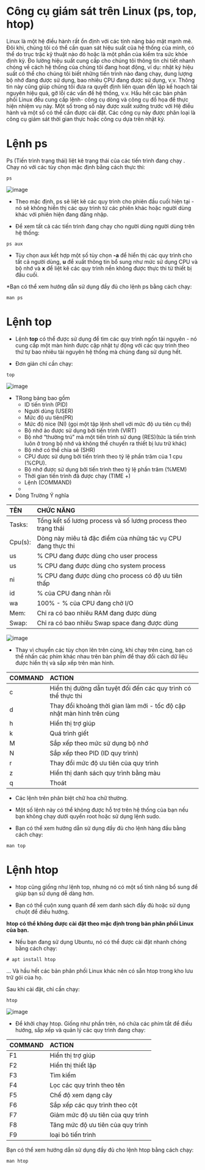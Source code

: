 # Công cụ giám sát trên Linux (ps, top, htop)

Linux là một hệ điều hành rất ổn định với các tính năng bảo mật mạnh mẽ. Đôi khi, chúng tôi có thể cần quan sát hiệu suất của hệ thống của mình, có thể do trục trặc kỹ thuật nào đó hoặc là một phần của kiểm tra sức khỏe định kỳ. Đo lường hiệu suất cung cấp cho chúng tôi thông tin chi tiết nhanh chóng về cách hệ thống của chúng tôi đang hoạt động, ví dụ: nhật ký hiệu suất có thể cho chúng tôi biết những tiến trình nào đang chạy, dung lượng bộ nhớ đang được sử dụng, bao nhiêu CPU đang được sử dụng, v.v. Thông tin này cũng giúp chúng tôi đưa ra quyết định liên quan đến lập kế hoạch tài nguyên hiệu quả, gỡ lỗi các vấn đề hệ thống, v.v. Hầu hết các bản phân phối Linux đều cung cấp lệnh- công cụ dòng và công cụ đồ họa để thực hiện nhiệm vụ này. Một số trong số này được xuất xưởng trước với Hệ điều hành và một số có thể cần được cài đặt. Các công cụ này được phân loại là công cụ giám sát thời gian thực hoặc công cụ dựa trên nhật ký. 
# Lệnh ps

Ps (Tiến trình trạng thái) liệt kê trạng thái của các tiến trình đang chạy . Chạy nó với các tùy chọn mặc định bằng cách thực thi:
```
ps
```
![image](https://user-images.githubusercontent.com/91528234/197142804-e64031ed-7df3-4e32-98a9-65a6bdf407bc.png)



* Theo mặc định, ps sẽ liệt kê các quy trình cho phiên đầu cuối hiện tại - nó sẽ không hiển thị các quy trình từ các phiên khác hoặc người dùng khác với phiên hiện đang đăng nhập.

* Để xem tất cả các tiến trình đang chạy cho người dùng người dùng trên hệ thống:
```
ps aux
```

* Tùy chọn aux kết hợp một số tùy chọn **-a** để hiển thị các quy trình cho tất cả người dùng, **u** để xuất thông tin bổ sung như mức sử dụng CPU và bộ nhớ và **x** để liệt kê các quy trình nền không được thực thi từ thiết bị đầu cuối.

*Bạn có thể xem hướng dẫn sử dụng đầy đủ cho lệnh ps bằng cách chạy:
```
man ps
```
# Lệnh top

* Lệnh **top** có thể được sử dụng để tìm các quy trình ngốn tài nguyên - nó cung cấp một màn hình được cập nhật tự động với các quy trình theo thứ tự bao nhiêu tài nguyên hệ thống mà chúng đang sử dụng hết.

* Đơn giản chỉ cần chạy:
```
top
```
![image](https://user-images.githubusercontent.com/91528234/197145354-554f4959-6c44-4486-a9e7-b56aa3aeef62.png)

* TRong bảng bao gồm
  * ID tiến trình (PID)
  * Người dùng (USER)
  * Mức độ ưu tiên(PR)
  * Mức độ nice (NI) (gọi một tập lệnh shell với mức độ ưu tiên cụ thể)
  * Bộ nhớ ảo được sử dụng bởi tiến trình (VIRT)
  * Bộ nhớ “thường trú” mà một tiến trình sử dụng (RES)(tức là tiến trình luôn ở trong bộ nhớ và không thể chuyển ra thiết bị lưu trữ khác)
  * Bộ nhớ có thể chia sẻ (SHR)
  * CPU được sử dụng bởi tiến trình theo tỷ lệ phần trăm của 1 cpu (%CPU).
  * Bộ nhớ được sử dụng bởi tiến trình theo tỷ lệ phần trăm (%MEM)
  * Thời gian tiến trình đã được chạy (TIME +)
  * Lệnh (COMMAND)
  * 
* Dòng	Trường	Ý nghĩa

|TÊN| CHỨC NĂNG	 |
| :---- | :---- |
Tasks:	| Tổng kết số lương process và số lương process theo trạng thái
Cpu(s):	|Dòng này miêu tả đặc điểm của những tác vụ CPU đang thực thi
 us	| % CPU đang được dùng cho user process
us	| % CPU đang được dùng cho system process
 ni	| % CPU đang được dùng cho process có độ ưu tiên thấp
id	| % của CPU đang nhàn rỗi
 wa	| 100% - % của CPU đang chờ I/O
Mem:	| Chỉ ra có bao nhiêu RAM đang được dùng
Swap:	| Chỉ ra có bao nhiêu Swap space đang được dùng
![image](https://user-images.githubusercontent.com/91528234/197159433-0e4c332a-6ddb-4ba2-aa2f-77c7264e30ca.png)


* Thay vì chuyển các tùy chọn lên trên cùng, khi chạy trên cùng, bạn có thể nhấn các phím khác nhau trên bàn phím để thay đổi cách dữ liệu được hiển thị và sắp xếp trên màn hình.

|COMMAND| 	ACTION |
| :---- | :---- |
c | Hiển thị đường dẫn tuyệt đối đến các quy trình có thể thực thi
d | Thay đổi khoảng thời gian làm mới - tốc độ cập nhật màn hình trên cùng
h | Hiển thị trợ giúp
k | Quá trình giết
M | Sắp xếp theo mức sử dụng bộ nhớ
N | Sắp xếp theo PID (ID quy trình)
r | Thay đổi mức độ ưu tiên của quy trình
z | Hiển thị danh sách quy trình bằng màu
q | Thoát

* Các lệnh trên phân biệt chữ hoa chữ thường.

* Một số lệnh này có thể không được hỗ trợ trên hệ thống của bạn nếu bạn không chạy dưới quyền root hoặc sử dụng lệnh sudo.

* Bạn có thể xem hướng dẫn sử dụng đầy đủ cho lệnh hàng đầu bằng cách chạy:

```
man top
```

# Lệnh htop

* htop cũng giống như lệnh top, nhưng nó có một số tính năng bổ sung để giúp bạn sử dụng dễ dàng hơn.

* Bạn có thể cuộn xung quanh để xem danh sách đầy đủ hoặc sử dụng chuột để điều hướng.

**htop có thể không được cài đặt theo mặc định trong bản phân phối Linux của bạn.**

* Nếu bạn đang sử dụng Ubuntu, nó có thể được cài đặt nhanh chóng bằng cách chạy:
```
# apt install htop
```
… Và hầu hết các bản phân phối Linux khác nên có sẵn htop trong kho lưu trữ gói của họ.

Sau khi cài đặt, chỉ cần chạy:
```
htop
```
![image](https://user-images.githubusercontent.com/91528234/197145460-b71f59b1-4adb-4938-8b96-03d153375ae9.png)

 
* Để khởi chạy htop. Giống như phần trên, nó chứa các phím tắt để điều hướng, sắp xếp và quản lý các quy trình đang chạy:

|COMMAND| 	ACTION |
| :---- | :---- |
F1 | Hiển thị trợ giúp
F2 | Hiển thị thiết lập
F3 | Tìm kiếm
F4 | Lọc các quy trình theo tên
F5 | Chế độ xem dạng cây
F6 | Sắp xếp các quy trình theo cột
F7 | Giảm mức độ ưu tiên của quy trình
F8 | Tăng mức độ ưu tiên của quy trình
F9 | loại bỏ tiến trình 

Bạn có thể xem hướng dẫn sử dụng đầy đủ cho lệnh htop bằng cách chạy:

```
man htop
```
